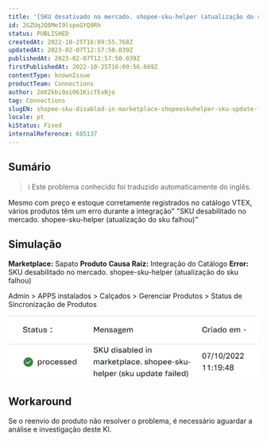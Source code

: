 ```yaml
---
title: '[SKU desativado no mercado. shopee-sku-helper (atualização do sku falhou)'
id: 2GZUqJQ8MeI9lspoGYQ9Rh
status: PUBLISHED
createdAt: 2022-10-25T16:09:55.768Z
updatedAt: 2023-02-07T12:57:50.039Z
publishedAt: 2023-02-07T12:57:50.039Z
firstPublishedAt: 2022-10-25T16:09:56.669Z
contentType: knownIssue
productTeam: Connections
author: 2mXZkbi0oi061KicTExNjo
tag: Connections
slugEN: shopee-sku-disabled-in-marketplace-shopeeskuhelper-sku-update-failed
locale: pt
kiStatus: Fixed
internalReference: 685137
---
```


## Sumário

>ℹ️ Este problema conhecido foi traduzido automaticamente do inglês.



Mesmo com preço e estoque corretamente registrados no catálogo VTEX, vários produtos têm um erro durante a integração" "SKU desabilitado no mercado. shopee-sku-helper (atualização do sku falhou)"


##

## Simulação



**Marketplace:** Sapato
**Produto Causa Raiz:** Integração do Catálogo
**Error:** SKU desabilitado no mercado. shopee-sku-helper (atualização do sku falhou)

Admin > APPS instalados > Calçados > Gerenciar Produtos > Status de Sincronização de Produtos

 ![](https://raw.githubusercontent.com/vtexdocs/help-center-content/refs/heads/main/docs/pt/known-issues/Connections/sku-desativado-no-mercado-shopeeskuhelper-atualizacao-do-sku-falhou_1.png)


##

## Workaround


Se o reenvio do produto não resolver o problema, é necessário aguardar a análise e investigação deste KI.

